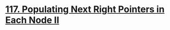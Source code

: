 # [117. Populating Next Right Pointers in Each Node II](https://leetcode.com/problems/populating-next-right-pointers-in-each-node-ii/)
